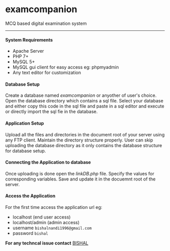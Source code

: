 # examcompanion
MCQ based digital examination system

---

#### System Requirements
- Apache Server
- PHP 7+
- MySQL 5+
- MySQL gui client for easy access eg: phpmyadmin
- Any text editor for customization


#### Database Setup
Create a database named *examcompanion* or anyother of user's choice. Open the database directory which contains a sql file.
Select your database and either copy this code in the sql file and paste in a sql editor and execute or directly import the sql fie in the database.

#### Application Setup
Upload all the files and directories in the document root of your server using any FTP client. Maintain the directory structure properly. User can skip uploading the database directory as it only contains the database structure for database setup.

#### Connecting the Application to database
Once uploading is done open the *linkDB.php* file. Specify the values for corresponding variables. Save and update it in the docuemnt root of the server.

#### Access the Application
For the first time access the application url eg:
- localhost (end user access)
- localhost/admin (admin access)
- username `bishalnandi1996@gmail.com`
- password `bishal`

**For any techncal issue contact**
[BISHAL](https://www.instagram.com/bishalnandi1996/)
